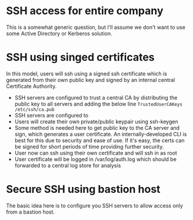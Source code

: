 # SSH access for entire company
This is a somewhat generic question, but I'll assume we don't want to use some Active Directory or Kerberos solution.

# SSH using singed certificates
In this model, users will ssh using a signed ssh certificate which is generated from their own public key and signed by an internal central Certificate Authority.

* SSH servers are configured to trust a central CA by distributing the public key to all servers and adding the below line
`TrustedUserCAKeys /etc/ssh/ca.pub`
* SSH servers are configured to 
* Users will create their own private/public keypair using ssh-keygen
* Some method is needed here to get public key to the CA server and sign, which generates a user certificate. An internally-developed CLI is best for this due to security and ease of use. If it's easy, the certs can be signed for short periods of time providing further security.
* User now can ssh using their own certificate and will ssh in as root
* User certificate will be logged in /var/log/auth.log which should be forwarded to a central log store for analysis

# Secure SSH using bastion host
The basic idea here is to configure you SSH servers to allow access only from a bastion host. 
